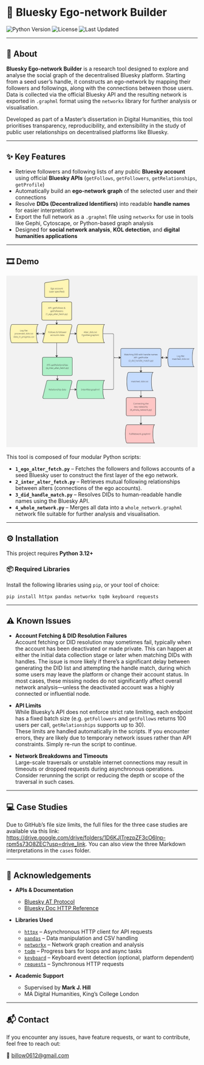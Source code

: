 # 🔗 Bluesky Ego-network Builder

![Python Version](https://img.shields.io/badge/python-3.12%2B-blue) ![License](https://img.shields.io/github/license/Billow612/bluesky_egonet) ![Last Updated](https://img.shields.io/github/last-commit/billow612/bluesky_egonet)

---

## 🧭 About

**Bluesky Ego-network Builder** is a research tool designed to explore and analyse the social graph of the decentralised Bluesky platform. Starting from a seed user’s handle, it constructs an ego-network by mapping their followers and followings, along with the connections between those users. Data is collected via the official Bluesky API and the resulting network is exported in `.graphml` format using the `networkx` library for further analysis or visualisation.

Developed as part of a Master’s dissertation in Digital Humanities, this tool prioritises transparency, reproducibility, and extensibility in the study of public user relationships on decentralised platforms like Bluesky.

---

## ✨ Key Features

- Retrieve followers and following lists of any public **Bluesky account** using official **Bluesky APIs** (`getFollows`, `getFollowers`, `getRelationships`, `getProfile`)
- Automatically build an **ego-network graph** of the selected user and their connections
- Resolve **DIDs (Decentralized Identifiers)** into readable **handle names** for easier interpretation
- Export the full network as a `.graphml` file using `networkx` for use in tools like Gephi, Cytoscape, or Python-based graph analysis
- Designed for **social network analysis**, **KOL detection**, and **digital humanities applications**

---

## 🎞️ Demo

![Flowchart](Flowchart.jpg)

This tool is composed of four modular Python scripts:

- **`1_ego_alter_fetch.py`** – Fetches the followers and follows accounts of a seed Bluesky user to construct the first layer of the ego network.
- **`2_inter_alter_fetch.py`** – Retrieves mutual following relationships between alters (connections of the ego accounts).
- **`3_did_handle_match.py`** – Resolves DIDs to human-readable handle names using the Bluesky API.
- **`4_whole_network.py`** – Merges all data into a `whole_network.graphml` network file suitable for further analysis and visualisation.

---

## ⚙️ Installation

This project requires **Python 3.12+**

### 📦 Required Libraries

Install the following libraries using `pip`, or your tool of choice:

```
pip install httpx pandas networkx tqdm keyboard requests

```
---

## ⚠️ Known Issues

- **Account Fetching & DID Resolution Failures**  
  Account fetching or DID resolution may sometimes fail, typically when the account has been deactivated or made private. This can happen at either the initial data collection stage or later when matching DIDs with handles. The issue is more likely if there’s a significant delay between generating the DID list and attempting the handle match, during which some users may leave the platform or change their account status.
  In most cases, these missing nodes do not significantly affect overall network analysis—unless the deactivated account was a highly connected or influential node.

- **API Limits**  
  While Bluesky’s API does not enforce strict rate limiting, each endpoint has a fixed batch size (e.g. `getFollowers` and `getFollows` returns 100 users per call, `getRelationships` supports up to 30).  
  These limits are handled automatically in the scripts. If you encounter errors, they are likely due to temporary network issues rather than API constraints. Simply re-run the script to continue.

- **Network Breakdowns and Timeouts**  
  Large-scale traversals or unstable internet connections may result in timeouts or dropped requests during asynchronous operations. Consider rerunning the script or reducing the depth or scope of the traversal in such cases.

---

## 💻 Case Studies
Due to GitHub’s file size limits, the full files for the three case studies are available via this link: https://drive.google.com/drive/folders/1D6KJlTrezpZF3cO6lnp-rpm5s73O8ZEC?usp=drive_link. You can also view the three Markdown interpretations in the `cases` folder.

---

## 🙏 Acknowledgements

- **APIs & Documentation**  
  - [Bluesky AT Protocol](https://atproto.com)  
  - [Bluesky Doc HTTP Reference](https://docs.bsky.app/docs/category/http-reference)

- **Libraries Used**  
  - [`httpx`](https://www.python-httpx.org/) – Asynchronous HTTP client for API requests  
  - [`pandas`](https://pandas.pydata.org/) – Data manipulation and CSV handling  
  - [`networkx`](https://networkx.org/) – Network graph creation and analysis  
  - [`tqdm`](https://tqdm.github.io/) – Progress bars for loops and async tasks  
  - [`keyboard`](https://github.com/boppreh/keyboard) – Keyboard event detection (optional, platform dependent)  
  - [`requests`](https://requests.readthedocs.io/) – Synchronous HTTP requests

- **Academic Support**  
  - Supervised by **Mark J. Hill**  
  - MA Digital Humanities, King’s College London
---

## 📬 Contact

If you encounter any issues, have feature requests, or want to contribute, feel free to reach out:

📧 billow0612@gmail.com



